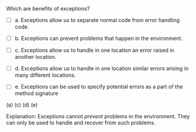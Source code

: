 <panel header=":lock::key: Benefit of exceptions">
<question>

Which are benefits of exceptions?

- [ ] a. Exceptions allow us to separate normal code from error handling code.
- [ ] b. Exceptions can prevent problems that happen in the environment.
- [ ] c. Exceptions allow us to handle in one location an error raised in another location.
- [ ] d. Exceptions allow us to handle in one location similar errors arising in many different locations.
- [ ] e. Exceptions can be used to specify potential errors as a part of the method signature


<div slot="answer">

(a) (c) (d) (e)

Explanation: Exceptions cannot _prevent_ problems in the environment. They can only be used to handle and recover from such problems.

</div>
</question>
</panel>
